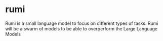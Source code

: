 # rumi
Rumi is a small language model to focus on different types of tasks. Rumi will be a swarm of models to be able to overperform the Large Language Models 

